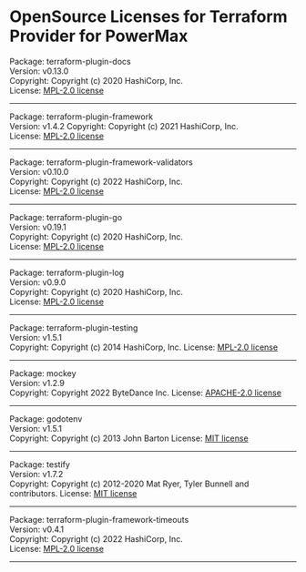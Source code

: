 OpenSource Licenses for Terraform Provider for PowerMax
=======================================================================

Package: terraform-plugin-docs  
Version: v0.13.0  
Copyright: Copyright (c) 2020 HashiCorp, Inc.  
License: [MPL-2.0 license](https://github.com/hashicorp/terraform-plugin-docs/blob/main/LICENSE)

* * *
Package: terraform-plugin-framework  
Version: v1.4.2 
Copyright: Copyright (c) 2021 HashiCorp, Inc.  
License: [MPL-2.0 license](https://github.com/hashicorp/terraform-plugin-framework/blob/main/LICENSE)

* * *
Package: terraform-plugin-framework-validators  
Version: v0.10.0  
Copyright: Copyright (c) 2022 HashiCorp, Inc.  
License: [MPL-2.0 license](https://github.com/hashicorp/terraform-plugin-framework-validators/blob/main/LICENSE)

* * *

Package: terraform-plugin-go  
Version: v0.19.1  
Copyright: Copyright (c) 2020 HashiCorp, Inc.  
License: [MPL-2.0 license](https://github.com/hashicorp/terraform-plugin-go/blob/main/LICENSE)

* * *

Package: terraform-plugin-log  
Version: v0.9.0  
Copyright: Copyright (c) 2020 HashiCorp, Inc.  
License: [MPL-2.0 license](https://github.com/hashicorp/terraform-plugin-log/blob/main/LICENSE)

* * *

Package: terraform-plugin-testing  
Version: v1.5.1  
Copyright: Copyright (c) 2014 HashiCorp, Inc. 
License: [MPL-2.0 license](https://github.com/hashicorp/terraform-plugin-testing/blob/main/LICENSE)

* * *

Package: mockey  
Version: v1.2.9  
Copyright: Copyright 2022 ByteDance Inc. 
License: [APACHE-2.0 license](https://github.com/bytedance/mockey/blob/main/LICENSE-APACHE)

* * *

Package: godotenv  
Version: v1.5.1  
Copyright: Copyright (c) 2013 John Barton
License: [MIT license](https://github.com/joho/godotenv/blob/main/LICENCE)

* * *

Package: testify  
Version: v1.7.2  
Copyright: Copyright (c) 2012-2020 Mat Ryer, Tyler Bunnell and contributors.
License: [MIT license](https://github.com/stretchr/testify/blob/master/LICENSE)

* * *

Package: terraform-plugin-framework-timeouts  
Version: v0.4.1  
Copyright: Copyright (c) 2022 HashiCorp, Inc.  
License: [MPL-2.0 license](https://github.com/hashicorp/terraform-plugin-framework-timeouts/blob/main/LICENSE)

* * *

